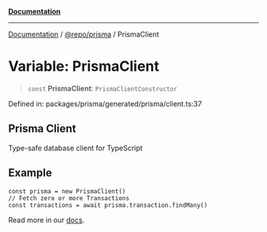 [**Documentation**](../../../README.md)

***

[Documentation](../../../README.md) / [@repo/prisma](../README.md) / PrismaClient

# Variable: PrismaClient

> `const` **PrismaClient**: `PrismaClientConstructor`

Defined in: packages/prisma/generated/prisma/client.ts:37

## Prisma Client

Type-safe database client for TypeScript

## Example

```
const prisma = new PrismaClient()
// Fetch zero or more Transactions
const transactions = await prisma.transaction.findMany()
```

Read more in our [docs](https://www.prisma.io/docs/reference/tools-and-interfaces/prisma-client).
